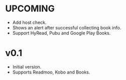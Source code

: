# UPCOMING
* Add host check.
* Shows an alert after successful collecting book info.
* Support HyRead, Pubu and Google Play Books.

# v0.1
* Initial version.
* Supports Readmoo, Kobo and Books.
